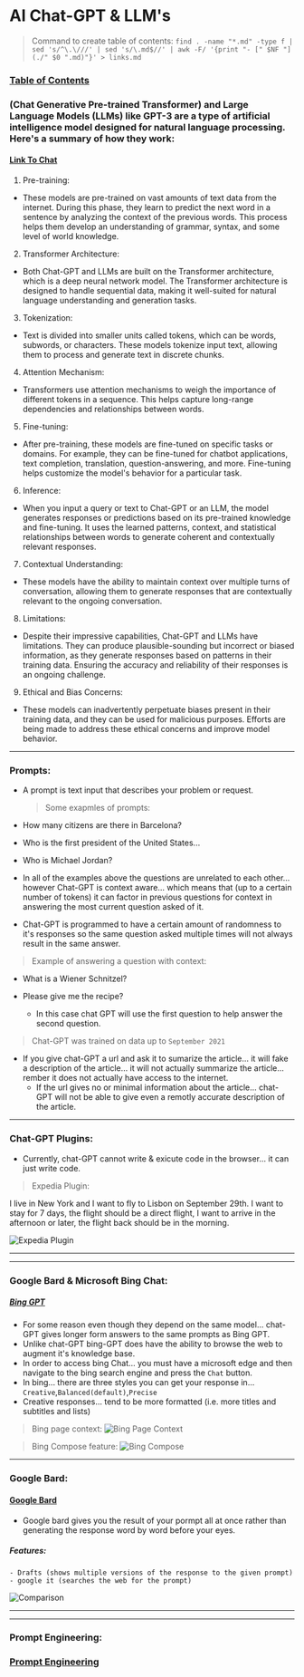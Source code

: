 # AI Chat-GPT & LLM's

> Command to create table of contents: `find . -name "*.md" -type f | sed 's/^\.\///' | sed 's/\.md$//' | awk -F/ '{print "- [" $NF "](./" $0 ".md)"}' > links.md`

### [Table of Contents](./links.md)

### (Chat Generative Pre-trained Transformer) and Large Language Models (LLMs) like GPT-3 are a type of artificial intelligence model designed for natural language processing. Here's a summary of how they work:

#### [Link To Chat](https://chat.openai.com/)

1. Pre-training:

- These models are pre-trained on vast amounts of text data from the internet. During this phase, they learn to predict the next word in a sentence by analyzing the context of the previous words. This process helps them develop an understanding of grammar, syntax, and some level of world knowledge.

2. Transformer Architecture:

- Both Chat-GPT and LLMs are built on the Transformer architecture, which is a deep neural network model. The Transformer architecture is designed to handle sequential data, making it well-suited for natural language understanding and generation tasks.

3. Tokenization:

- Text is divided into smaller units called tokens, which can be words, subwords, or characters. These models tokenize input text, allowing them to process and generate text in discrete chunks.

4. Attention Mechanism:

- Transformers use attention mechanisms to weigh the importance of different tokens in a sequence. This helps capture long-range dependencies and relationships between words.

5. Fine-tuning:

- After pre-training, these models are fine-tuned on specific tasks or domains. For example, they can be fine-tuned for chatbot applications, text completion, translation, question-answering, and more. Fine-tuning helps customize the model's behavior for a particular task.

6. Inference:

- When you input a query or text to Chat-GPT or an LLM, the model generates responses or predictions based on its pre-trained knowledge and fine-tuning. It uses the learned patterns, context, and statistical relationships between words to generate coherent and contextually relevant responses.

7. Contextual Understanding:

- These models have the ability to maintain context over multiple turns of conversation, allowing them to generate responses that are contextually relevant to the ongoing conversation.

8. Limitations:

- Despite their impressive capabilities, Chat-GPT and LLMs have limitations. They can produce plausible-sounding but incorrect or biased information, as they generate responses based on patterns in their training data. Ensuring the accuracy and reliability of their responses is an ongoing challenge.

9. Ethical and Bias Concerns:

- These models can inadvertently perpetuate biases present in their training data, and they can be used for malicious purposes. Efforts are being made to address these ethical concerns and improve model behavior.

---

### Prompts:

- A prompt is text input that describes your problem or request.

  > Some exapmles of prompts:

- How many citizens are there in Barcelona?
- Who is the first president of the United States...
- Who is Michael Jordan?

- In all of the examples above the questions are unrelated to each other... however Chat-GPT is context aware... which means that (up to a certain number of tokens) it can factor in previous questions for context in answering the most current question asked of it.
- Chat-GPT is programmed to have a certain amount of randomness to it's responses so the same question asked multiple times will not always result in the same answer.

> Example of answering a question with context:

- What is a Wiener Schnitzel?
- Please give me the recipe?

  - In this case chat GPT will use the first question to help answer the second question.

> Chat-GPT was trained on data up to `September 2021`

- If you give chat-GPT a url and ask it to sumarize the article... it will fake a description of the article... it will not actually summarize the article... rember it does not actually have access to the internet.
  - If the url gives no or minimal information about the article... chat-GPT will not be able to give even a remotly accurate description of the article.

---

### Chat-GPT Plugins:

- Currently, chat-GPT cannot write & exicute code in the browser... it can just write code.

> Expedia Plugin:

I live in New York and I want to fly to Lisbon on September 29th. I want to stay for 7 days, the flight should be a direct flight, I want to arrive in the afternoon or later, the flight back should be in the morning.

![Expedia Plugin](./images/2023-09-07-13-07-02.png)

---

---

### Google Bard & Microsoft Bing Chat:

##### [Bing GPT](https://www.bing.com/)

- For some reason even though they depend on the same model... chat-GPT gives longer form answers to the same prompts as Bing GPT.
- Unlike chat-GPT bing-GPT does have the ability to browse the web to augment it's knowledge base.
- In order to access bing Chat... you must have a microsoft edge and then navigate to the bing search engine and press the `Chat` button.
- In bing... there are three styles you can get your response in... `Creative`,`Balanced(default)`,`Precise`
- Creative responses... tend to be more formatted (i.e. more titles and subtitles and lists)

> Bing page context:
> ![Bing Page Context](./images/2023-09-07-14-29-10.png)

> Bing Compose feature:
> ![Bing Compose](./images/2023-09-07-14-33-15.png)

---

### Google Bard:

#### [Google Bard](https://bard.google.com/)

- Google bard gives you the result of your pormpt all at once rather than generating the response word by word before your eyes.

##### Features:

    - Drafts (shows multiple versions of the response to the given prompt)
    - google it (searches the web for the prompt)

![Comparison](./images/2023-09-07-15-02-11.png)

---

---

### Prompt Engineering:

### [Prompt Engineering](./1-prompt-engineering/PromptEngineering.md)

